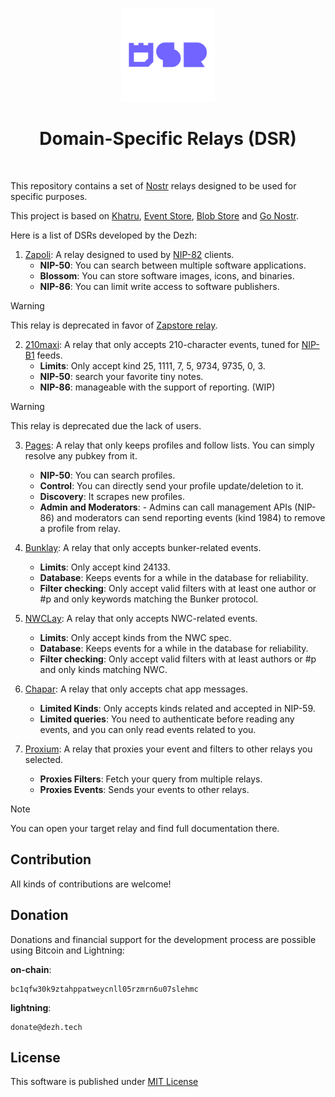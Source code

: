 <p align="center"> 
    <img alt="ddsr" src="./.images/ddsr.png" width="150" height="150" />
</p>

<h1 align="center">
Domain-Specific Relays (DSR)
</h1>

<br/>

This repository contains a set of [Nostr](https://nostr.com) relays designed to be used for specific purposes.

This project is based on [Khatru](https://github.com/fiatjaf/khatru), [Event Store](https://github.com/fiatjaf/eventstore), [Blob Store](github.com/kehiy/blobstore) and [Go Nostr](github.com/nbd-wtf/go-nostr).

Here is a list of DSRs developed by the Dezh:

1. [Zapoli](./zapoli): A relay designed to used by [NIP-82](https://github.com/nostr-protocol/nips/pull/1336) clients.   
    - **NIP-50**: You can search between multiple software applications.
    - **Blossom**: You can store software images, icons, and binaries.
    - **NIP-86**: You can limit write access to software publishers.

>[!WARNING]
> This relay is deprecated in favor of [Zapstore relay](https://github.com/zapstore/relay).

2. [210maxi](./210maxi): A relay that only accepts 210-character events, tuned for [NIP-B1](https://github.com/nostr-protocol/nips/pull/1710) feeds.
    - **Limits**: Only accept kind 25, 1111, 7, 5, 9734, 9735, 0, 3.
    - **NIP-50**: search your favorite tiny notes.
    - **NIP-86**: manageable with the support of reporting. (WIP)

>[!WARNING]
> This relay is deprecated due the lack of users.

3. [Pages](./pages): A relay that only keeps profiles and follow lists. You can simply resolve any pubkey from it.
    - **NIP-50**: You can search profiles.
    - **Control**: You can directly send your profile update/deletion to it.
    - **Discovery**: It scrapes new profiles.
    - **Admin and Moderators**: - Admins can call management APIs (NIP-86) and moderators can send reporting events (kind 1984) to remove a profile from relay.

4. [Bunklay](./bunklay): A relay that only accepts bunker-related events.
    - **Limits**: Only accept kind 24133.
    - **Database**: Keeps events for a while in the database for reliability.
    - **Filter checking**: Only accept valid filters with at least one author or #p and only keywords matching the Bunker protocol.

5. [NWCLay](./nwclay/): A relay that only accepts NWC-related events.
    - **Limits**: Only accept kinds from the NWC spec.
    - **Database**: Keeps events for a while in the  database for reliability.
    - **Filter checking**: Only accept valid filters with at least authors or #p and only kinds matching NWC.

6. [Chapar](./chapar/): A relay that only accepts chat app messages.
    - **Limited Kinds**: Only accepts kinds related and accepted in NIP-59.
    - **Limited queries**: You need to authenticate before reading any events, and you can only read events related to you.

6. [Proxium](./proxium/): A relay that proxies your event and filters to other relays you selected.
    - **Proxies Filters**: Fetch your query from multiple relays.
    - **Proxies Events**: Sends your events to other relays.

> [!NOTE]
> You can open your target relay and find full documentation there.

## Contribution

All kinds of contributions are welcome!

## Donation

Donations and financial support for the development process are possible using Bitcoin and Lightning:

**on-chain**:

```
bc1qfw30k9ztahppatweycnll05rzmrn6u07slehmc
```

**lightning**: 

```
donate@dezh.tech
```

## License

This software is published under [MIT License](./LICENSE)

